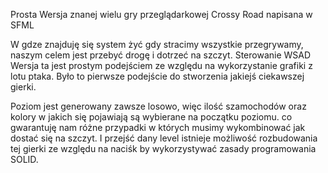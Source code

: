 Prosta Wersja znanej wielu gry przeglądarkowej Crossy Road napisana w SFML

W gdze znajduję się system żyć gdy stracimy wszystkie przegrywamy, naszym celem jest przebyć drogę i dotrzeć na szczyt. Sterowanie WSAD 
Wersja ta jest prostym podejściem ze względu na wykorzystanie grafiki z lotu ptaka. Było to pierwsze podejście do stworzenia jakiejś ciekawszej gierki.

Poziom jest generowany zawsze losowo, więc ilość szamochodów oraz kolory w jakich się pojawiają są wybierane na początku poziomu. co gwarantuję nam różne przypadki w których musimy wykombinować jak dostać się 
na szczyt. I przejść dany level istnieje możliwość rozbudowania tej gierki ze względu na naciśk by wykorzystywać zasady programowania SOLID.
